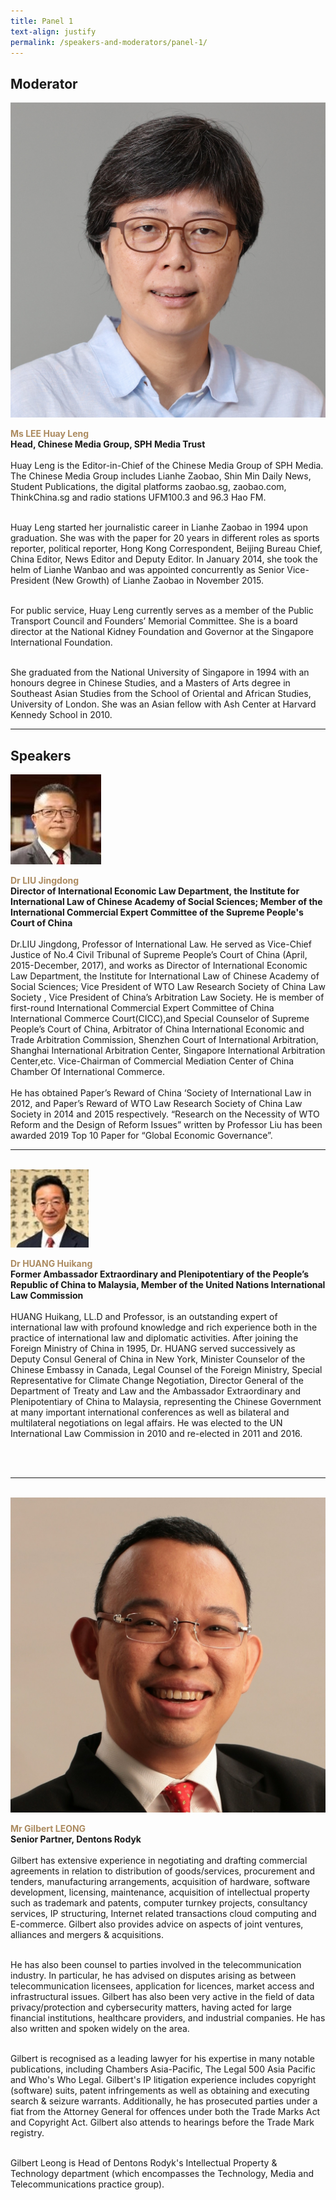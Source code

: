 ```yaml
---
title: Panel 1
text-align: justify
permalink: /speakers-and-moderators/panel-1/
---
```


<style> 
.content img {
  max-width: 200px;
  margin-left: 0;
}

.speaker-name {
  color: #AC8B60;
}
</style>

## Moderator

<div class="sgds-container">
  <div class="row is-desktop">
    <div class="col is-10-mobile is-10-tablet is-3-desktop is-3-widescreen is-3-fullhd">
    <img src="/images/speakers-panel 1-LEE Huay Leng2.jpg" alt="Photo of Ms Lee Huay Leng">
      </div>
    <div class="col">
    <p>
    <b class="speaker-name">Ms LEE Huay Leng </b><br>
   <b>Head, Chinese Media Group, SPH Media Trust <br> <br> </b>
Huay Leng is the Editor-in-Chief of the Chinese Media Group of SPH Media. The Chinese Media Group includes Lianhe Zaobao, Shin Min Daily News, Student Publications, the digital platforms zaobao.sg, zaobao.com, ThinkChina.sg and radio stations UFM100.3 and 96.3 Hao FM.<br><br>

Huay Leng started her journalistic career in Lianhe Zaobao in 1994 upon graduation. She was with the paper for 20 years in different roles as sports reporter, political reporter, Hong Kong Correspondent, Beijing Bureau Chief, China Editor, News Editor and Deputy Editor. In January 2014, she took the helm of Lianhe Wanbao and was appointed concurrently as Senior Vice-President (New Growth) of Lianhe Zaobao in November 2015.<br><br>

For public service, Huay Leng currently serves as a member of the Public Transport Council and Founders’ Memorial Committee. She is a board director at the National Kidney Foundation and Governor at the Singapore International Foundation.<br><br>

She graduated from the National University of Singapore in 1994 with an honours degree in Chinese Studies, and a Masters of Arts degree in Southeast Asian Studies from the School of Oriental and African Studies, University of London. She was an Asian fellow with Ash Center at Harvard Kennedy School in 2010.

</p>
 </div>
  </div>
    </div>
<hr>

## Speakers
<div class="sgds-container">
  <div class="row is-desktop">
    <div class="col is-10-mobile is-10-tablet is-3-desktop is-3-widescreen is-3-fullhd">
    <img src="/images/speakers-panel 1-liu jingdong.jpg" alt="Photo of Dr Liu Jingdong"> 
    </div>
    <div class="col">
      <p>
      <b class="speaker-name">Dr LIU Jingdong</b><br>
       <b>Director of International Economic Law Department, the Institute for International Law of Chinese Academy of Social Sciences; Member of the International Commercial Expert Committee of the Supreme People's Court of China<br> <br></b>
Dr.LIU Jingdong, Professor of International Law. He served as Vice-Chief Justice of No.4 Civil Tribunal of Supreme People’s Court of China (April, 2015-December, 2017), and works as Director of International Economic Law Department, the Institute for International Law of Chinese Academy of Social Sciences; Vice President of WTO Law Research Society of China Law Society , Vice President of China’s Arbitration Law Society. He is member of first-round International Commercial Expert Committee of China International Commerce Court(CICC),and Special Counselor of Supreme People’s Court of China, Arbitrator of China International Economic and Trade Arbitration Commission, Shenzhen Court of International Arbitration, Shanghai International Arbitration Center, Singapore International Arbitration Center,etc. Vice-Chairman of Commercial Mediation Center of China Chamber Of International Commerce.<br><br> 
He has obtained Paper’s Reward of China ‘Society of International Law in 2012, and Paper’s Reward of WTO Law Research Society of China Law Society in 2014 and 2015 respectively. “Research on the Necessity of WTO Reform and the Design of Reform Issues” written by Professor Liu has been awarded 2019 Top 10 Paper for “Global Economic Governance”.
      </p>
   </div>
  </div> 
  <hr>
<br>
  <div class="row is-desktop">
    <div class="col is-10-mobile is-10-tablet is-3-desktop is-3-widescreen is-3-fullhd">
    <img src="/images/speakers-panel 1-huang huikang.jpg" alt="Photo of Huang Huikang"> 
    </div>
    <div class="col">
    <p>
    <b class="speaker-name">Dr HUANG Huikang </b><br>
    <b>Former Ambassador Extraordinary and Plenipotentiary of the People’s Republic of China to Malaysia, Member of the United Nations International Law Commission<br> <br> </b>
HUANG Huikang, LL.D and Professor, is an outstanding expert of international law with profound knowledge and rich experience both in the practice of international law and diplomatic activities. After joining the Foreign Ministry of China in 1995, Dr. HUANG served successively as Deputy Consul General of China in New York, Minister Counselor of the Chinese Embassy in Canada, Legal Counsel of the Foreign Ministry, Special Representative for Climate Change Negotiation, Director General of the Department of Treaty and Law and the Ambassador Extraordinary and Plenipotentiary of China to Malaysia, representing the Chinese Government at many important international conferences as well as bilateral and multilateral negotiations on legal affairs. He was elected to the UN International Law Commission in 2010 and re-elected in 2011 and 2016.
    </p>
    </div>
  </div>
    <br>
<br>
<hr>
<br>
  <div class="row is-desktop">
    <div class="col is-10-mobile is-10-tablet is-3-desktop is-3-widescreen is-3-fullhd">
    <img src="/images/speakers-panel 1-Gilbert Leong.jpg" alt="Photo of Gilbert Leong"> 
    </div>
    <div class="col">
    <p>
    <b class="speaker-name">Mr Gilbert LEONG </b><br>
    <b>Senior Partner, Dentons Rodyk<br> <br> </b>
Gilbert has extensive experience in negotiating and drafting commercial agreements in relation to distribution of goods/services, procurement and tenders, manufacturing arrangements, acquisition of hardware, software development, licensing, maintenance, acquisition of intellectual property such as trademark and patents, computer turnkey projects, consultancy services, IP structuring, Internet related transactions cloud computing and E-commerce. Gilbert also provides advice on aspects of joint ventures, alliances and mergers & acquisitions.<br><br>
 
He has also been counsel to parties involved in the telecommunication industry. In particular, he has advised on disputes arising as between telecommunication licensees, application for licences, market access and infrastructural issues. Gilbert has also been very active in the field of data privacy/protection and cybersecurity matters, having acted for large financial institutions, healthcare providers, and industrial companies. He has also written and spoken widely on the area.<br><br>
 
Gilbert is recognised as a leading lawyer for his expertise in many notable publications, including Chambers Asia-Pacific, The Legal 500 Asia Pacific and Who's Who Legal. Gilbert's IP litigation experience includes copyright (software) suits, patent infringements as well as obtaining and executing search & seizure warrants. Additionally, he has prosecuted parties under a fiat from the Attorney General for offences under both the Trade Marks Act and Copyright Act. Gilbert also attends to hearings before the Trade Mark registry.<br><br>
 
Gilbert Leong is Head of Dentons Rodyk's Intellectual Property & Technology department (which encompasses the Technology, Media and Telecommunications practice group).
    </p>
    </div>
  </div>
    <br>
<br>
</div>
